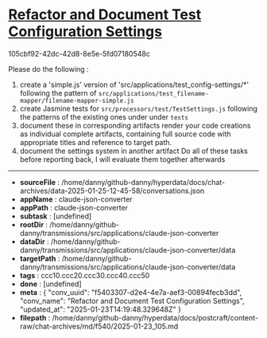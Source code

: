 # [Refactor and Document Test Configuration Settings](https://claude.ai/chat/f5403307-d2e4-4e7a-aef3-00894fecb3dd)

105cbf92-42dc-42d8-8e5e-5fd07180548c

Please do the following :
1. create a 'simple.js' version of 'src/applications/test_config-settings/*'  following the pattern of `src/applications/test_filename-mapper/filename-mapper-simple.js`
2. create Jasmine tests for `src/processors/test/TestSettings.js` following the patterns of the existing ones under under `tests` 
3. document these in corresponding artifacts
render your code creations as  individual complete artifacts,  containing full source code  with appropriate titles and reference to target path.
1. document the settings system in another artifact
Do all of these tasks before reporting back, I will evaluate them together afterwards

---

* **sourceFile** : /home/danny/github-danny/hyperdata/docs/chat-archives/data-2025-01-25-12-45-58/conversations.json
* **appName** : claude-json-converter
* **appPath** : claude-json-converter
* **subtask** : [undefined]
* **rootDir** : /home/danny/github-danny/transmissions/src/applications/claude-json-converter
* **dataDir** : /home/danny/github-danny/transmissions/src/applications/claude-json-converter/data
* **targetPath** : /home/danny/github-danny/transmissions/src/applications/claude-json-converter/data
* **tags** : ccc10.ccc20.ccc30.ccc40.ccc50
* **done** : [undefined]
* **meta** : {
  "conv_uuid": "f5403307-d2e4-4e7a-aef3-00894fecb3dd",
  "conv_name": "Refactor and Document Test Configuration Settings",
  "updated_at": "2025-01-23T14:19:48.329648Z"
}
* **filepath** : /home/danny/github-danny/hyperdata/docs/postcraft/content-raw/chat-archives/md/f540/2025-01-23_105.md